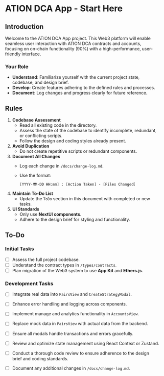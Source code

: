<!-- @format -->

# ATION DCA App - Start Here

## Introduction

Welcome to the ATION DCA App project. This Web3 platform will enable seamless user interaction with ATION DCA contracts and accounts, focusing on on-chain functionality (90%) with a high-performance, user-friendly interface.

### Your Role

* **Understand**: Familiarize yourself with the current project state, codebase, and design brief.
* **Develop**: Create features adhering to the defined rules and processes.
* **Document**: Log changes and progress clearly for future reference.


## Rules



1. **Codebase Assessment**
   * Read all existing code in the directory.
   * Assess the state of the codebase to identify incomplete, redundant, or conflicting scripts.
   * Follow the design and coding styles already present.
2. **Avoid Duplication**
   * Do not create repetitive scripts or redundant components.
3. **Document All Changes**
   * Log each change in `/docs/change-log.md`.
   * Use the format:

     ```
     [YYYY-MM-DD HH:mm] : [Action Taken] - [Files Changed]
     ```
4. **Maintain To-Do List**
   * Update the `ToDo` section in this document with completed or new tasks.
5. **UI Standards**
   * Only use **NextUI components**.
   * Adhere to the design brief for styling and functionality.


## To-Do

### Initial Tasks

- [ ] Assess the full project codebase.
- [ ] Understand the contract types in `/types/contracts`.
- [ ] Plan migration of the Web3 system to use **App Kit** and **Ethers.js**.

### Development Tasks

- [ ] Integrate real data into `PairsView` and `CreateStrategyModal`.
- [ ] Enhance error handling and logging across components.
- [ ] Implement manage and analytics functionality in `AccountsView`.
- [ ] Replace mock data in `PairsView` with actual data from the backend.
- [ ] Ensure all modals handle transactions and errors gracefully.
- [ ] Review and optimize state management using React Context or Zustand.
- [ ] Conduct a thorough code review to ensure adherence to the design brief and coding standards.
- [ ] Document any additional changes in `/docs/change-log.md`.



